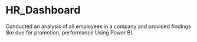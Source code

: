 # HR_Dashboard
Conducted an analysis
of all employees in a company and provided
findings like due for promotion, performance
Using Power BI.

